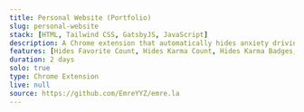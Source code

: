 ```yaml
---
title: Personal Website (Portfolio)
slug: personal-website
stack: [HTML, Tailwind CSS, GatsbyJS, JavaScript]
description: A Chrome extension that automatically hides anxiety driving EksiSozluk features.
features: [Hides Favorite Count, Hides Karma Count, Hides Karma Badges, Hides All Eksi Seyler References, Hides Pena Videos]
duration: 2 days
solo: true
type: Chrome Extension
live: null
source: https://github.com/EmreYYZ/emre.la
---
```

